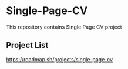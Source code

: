 # Single-Page-CV

This repository contains Single Page CV project 

## Project List

https://roadmap.sh/projects/single-page-cv
